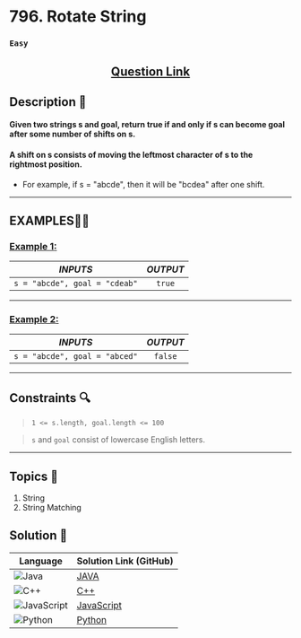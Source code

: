 # 796. Rotate String

### `Easy`


<h2 align="center">
<a href="https://leetcode.com/problems/rotate-string/description/?envType=daily-question&envId=2024-11-03"><strong>Question Link</strong></a>
</h2>


## Description 📑

#### Given two strings s and goal, return true if and only if s can become goal after some number of shifts on s.

#### A shift on s consists of moving the leftmost character of s to the rightmost position.

- For example, if s = "abcde", then it will be "bcdea" after one shift.

---

## **EXAMPLES**💫✨ </br>

<h3>

<ins>**Example 1**:</ins> </br>


| _INPUTS_ | _OUTPUT_ |
| :-----------: | :-----------: |
| `s = "abcde", goal = "cdeab"` | `true` |

</h3>


____
<h3>

<ins>**Example 2**:</ins> </br>

| _INPUTS_ | _OUTPUT_ |
| :-----------: | :-----------: |
| `s = "abcde", goal = "abced"` | `false` |

</h3>


___

## Constraints 🔍

> `1 <= s.length, goal.length <= 100`</br>

> `s` and `goal` consist of lowercase English letters.

___

## Topics 📝

1. String
2. String Matching


## Solution 📃

|  Language   |  Solution Link (GitHub) |
| ------------- | ------------- |
|  ![Java](https://img.shields.io/badge/java-%23ED8B00.svg?style=flat&logo=openjdk&logoColor=white)  | [JAVA]() |
|  ![C++](https://img.shields.io/badge/c++-%2300599C.svg?style=plastic&logo=c%2B%2B&logoColor=white)  | [C++]()  |
|  ![JavaScript](https://img.shields.io/badge/javascript-%23323330.svg?style=flat&logo=javascript&logoColor=%23F7DF1E)  | [JavaScript]() |
|![Python](https://img.shields.io/badge/python-3670A0?style=plastic&logo=python&logoColor=ffdd54)| [Python]() |
